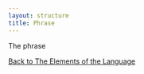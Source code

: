 ```yaml
---
layout: structure
title: Phrase
---
```


The phrase

<a href="/structures/the-elements-of-the-language">Back to The Elements of the Language</a>